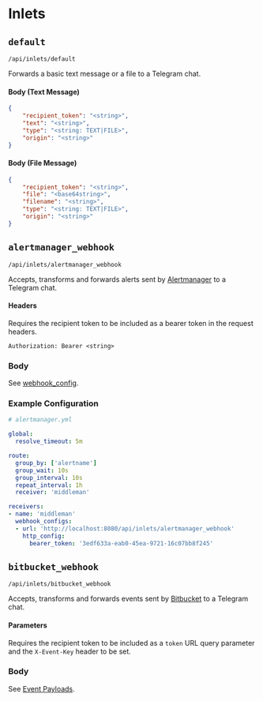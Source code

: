 # Inlets
## `default`
`/api/inlets/default`

Forwards a basic text message or a file to a Telegram chat.  

#### Body (Text Message)
```json
{
    "recipient_token": "<string>",
    "text": "<string>",
    "type": "<string: TEXT|FILE>",
    "origin": "<string>"
}
```

#### Body (File Message)
```json
{
    "recipient_token": "<string>",
    "file": "<base64string>",
    "filename": "<string>",
    "type": "<string: TEXT|FILE>",
    "origin": "<string>"
}
```

## `alertmanager_webhook`
`/api/inlets/alertmanager_webhook`

Accepts, transforms and forwards alerts sent by [Alertmanager](https://prometheus.io/docs/alerting/alertmanager/) to a Telegram chat.

#### Headers
Requires the recipient token to be included as a bearer token in the request headers.
```
Authorization: Bearer <string>
```

### Body
See [webhook_config](https://prometheus.io/docs/alerting/configuration/#webhook_config).

### Example Configuration
```yaml
# alertmanager.yml

global:
  resolve_timeout: 5m

route:
  group_by: ['alertname']
  group_wait: 10s
  group_interval: 10s
  repeat_interval: 1h
  receiver: 'middleman'

receivers:
- name: 'middleman'
  webhook_configs:
  - url: 'http://localhost:8080/api/inlets/alertmanager_webhook'
    http_config:
      bearer_token: '3edf633a-eab0-45ea-9721-16c07bb8f245'
```

## `bitbucket_webhook`
`/api/inlets/bitbucket_webhook`

Accepts, transforms and forwards events sent by [Bitbucket](https://bitbucket.org/) to a Telegram chat.

#### Parameters
Requires the recipient token to be included as a `token` URL query parameter and the `X-Event-Key` header to be set. 

### Body
See [Event Payloads](https://confluence.atlassian.com/bitbucket/event-payloads-740262817.html).